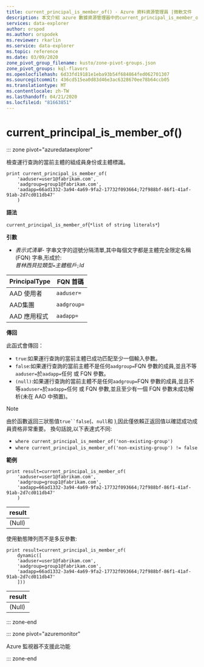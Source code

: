 ```yaml
---
title: current_principal_is_member_of() - Azure 資料資源管理員 |微軟文件
description: 本文介紹 azure 數據資源管理器中的current_principal_is_member_of()。
services: data-explorer
author: orspod
ms.author: orspodek
ms.reviewer: rkarlin
ms.service: data-explorer
ms.topic: reference
ms.date: 03/09/2020
zone_pivot_group_filename: kusto/zone-pivot-groups.json
zone_pivot_groups: kql-flavors
ms.openlocfilehash: 6d33fd19181e1eba93b54f684864fed062701307
ms.sourcegitcommit: 436cd515ea0d83d46e3ac6328670ee78b64ccb05
ms.translationtype: MT
ms.contentlocale: zh-TW
ms.lasthandoff: 04/21/2020
ms.locfileid: "81663851"
---
```

# <a name="current_principal_is_member_of"></a>current_principal_is_member_of()

::: zone pivot="azuredataexplorer"

檢查運行查詢的當前主體的組成員身份或主體標識。

```kusto
print current_principal_is_member_of(
    'aaduser=user1@fabrikam.com', 
    'aadgroup=group1@fabrikam.com',
    'aadapp=66ad1332-3a94-4a69-9fa2-17732f093664;72f988bf-86f1-41af-91ab-2d7cd011db47'
    )
```

**語法**

`current_principal_is_member_of`(`*list of string literals*`)

**引數**

* *表示式清單*- 字串文字的逗號分隔清單,其中每個文字都是主體完全限定名稱 (FQN) 字串,形成於:  
*普林西貝拉類型*`=`*主體租戶*`;`*Id*

| PrincipalType   | FQN 首碼  |
|-----------------|-------------|
| AAD 使用者        | `aaduser=`  |
| AAD集團       | `aadgroup=` |
| AAD 應用程式 | `aadapp=`   |

**傳回**

此函式會傳回：
* `true`:如果運行查詢的當前主體已成功匹配至少一個輸入參數。
* `false`:如果運行查詢的當前主體不是任何`aadgroup=`FQN 參數的成員,並且不等`aaduser=`於`aadapp=`任何 或 FQN 參數。
* `(null)`:如果運行查詢的當前主體不是任何`aadgroup=`FQN 參數的成員,並且不等`aaduser=`於`aadapp=`任何 或 FQN 參數,並且至少有一個 FQN 參數未成功解析(未在 AAD 中預置)。 

> [!NOTE]
> 由於函數返回三狀態值`true``false`(、`null`和 ),因此僅依賴正返回值以確認成功成員資格非常重要。 換句話說,以下表達式不同:
> 
> * `where current_principal_is_member_of('non-existing-group')`
> * `where current_principal_is_member_of('non-existing-group') != false` 


**範例**

```kusto
print result=current_principal_is_member_of(
    'aaduser=user1@fabrikam.com', 
    'aadgroup=group1@fabrikam.com',
    'aadapp=66ad1332-3a94-4a69-9fa2-17732f093664;72f988bf-86f1-41af-91ab-2d7cd011db47'
    )
```

| result |
|--------|
| (Null) |

使用動態陣列而不是多反參數:

```kusto
print result=current_principal_is_member_of(
    dynamic([
    'aaduser=user1@fabrikam.com', 
    'aadgroup=group1@fabrikam.com',
    'aadapp=66ad1332-3a94-4a69-9fa2-17732f093664;72f988bf-86f1-41af-91ab-2d7cd011db47'
    ]))
```

| result |
|--------|
| (Null) |

::: zone-end

::: zone pivot="azuremonitor"

Azure 監視器不支援此功能

::: zone-end